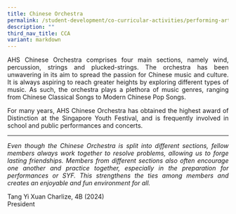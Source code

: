 ```yaml
---
title: Chinese Orchestra
permalink: /student-development/co-curricular-activities/performing-arts-groups/chinese-orchestra/
description: ""
third_nav_title: CCA
variant: markdown
---
```

<p align="justify">
AHS Chinese Orchestra comprises four main sections, namely wind, percussion, strings and plucked-strings. The orchestra has been unwavering in its aim to spread the passion for Chinese music and culture. It is always aspiring to reach greater heights by exploring different types of music. As such, the orchestra plays a plethora of music genres, ranging from Chinese Classical Songs to Modern Chinese Pop Songs.</p>
<p align="justify">
For many years, AHS Chinese Orchestra has obtained the highest award of Distinction at the Singapore Youth Festival, and is frequently involved in school and public performances and concerts.</p>
<hr>
<p align="justify">
<i>Even though the Chinese Orchestra is split into different sections, fellow members always work together to resolve problems, allowing us to forge lasting friendships. Members from different sections also often encourage one another and practice together, especially in the preparation for performances or SYF. This strengthens the ties among members and creates an enjoyable and fun environment for all.</i></p>
Tang Yi Xuan Charlize, 4B (2024)<br>
President


